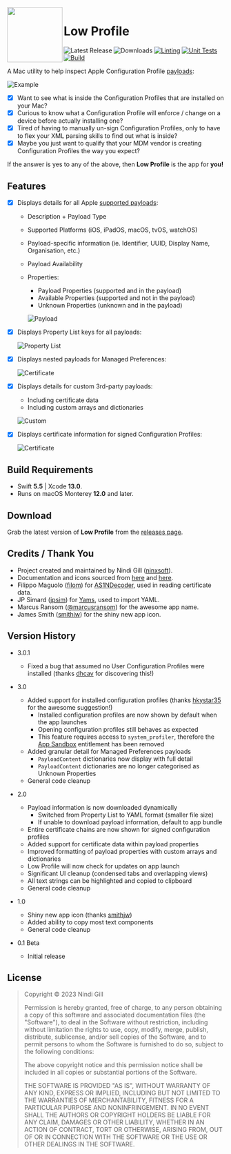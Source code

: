 <img align="left" width="128" height="128" src="Readme%20Resources/App%20Icon.png">

# Low Profile

![Latest Release](https://img.shields.io/github/v/release/ninxsoft/LowProfile?display_name=tag&label=Latest%20Release&sort=semver) ![Downloads](https://img.shields.io/github/downloads/ninxsoft/LowProfile/total?label=Downloads) [![Linting](https://github.com/ninxsoft/LowProfile/actions/workflows/linting.yml/badge.svg)](https://github.com/ninxsoft/LowProfile/actions/workflows/linting.yml) [![Unit Tests](https://github.com/ninxsoft/LowProfile/actions/workflows/unit_tests.yml/badge.svg)](https://github.com/ninxsoft/LowProfile/actions/workflows/unit_tests.yml) [![Build](https://github.com/ninxsoft/LowProfile/actions/workflows/build.yml/badge.svg)](https://github.com/ninxsoft/LowProfile/actions/workflows/build.yml)

A Mac utility to help inspect Apple Configuration Profile [payloads](https://developer.apple.com/documentation/devicemanagement/profile-specific_payload_keys):

![Example](Readme%20Resources/Example.png)

- [x] Want to see what is inside the Configuration Profiles that are installed on your Mac?
- [x] Curious to know what a Configuration Profile will enforce / change on a device before actually installing one?
- [x] Tired of having to manually un-sign Configuration Profiles, only to have to flex your XML parsing skills to find out what is inside?
- [x] Maybe you just want to qualify that your MDM vendor is creating Configuration Profiles the way you expect?

If the answer is yes to any of the above, then **Low Profile** is the app for **you!**

## Features

- [x] Displays details for all Apple [supported payloads](https://developer.apple.com/documentation/devicemanagement/profile-specific_payload_keys):

  - Description + Payload Type
  - Supported Platforms (iOS, iPadOS, macOS, tvOS, watchOS)
  - Payload-specific information (ie. Identifier, UUID, Display Name, Organisation, etc.)
  - Payload Availability
  - Properties:

    - Payload Properties (supported and in the payload)
    - Available Properties (supported and not in the payload)
    - Unknown Properties (unknown and in the payload)

    ![Payload](Readme%20Resources/Payload.png)

- [x] Displays Property List keys for all payloads:

  ![Property List](Readme%20Resources/Property%20List.png)

- [x] Displays nested payloads for Managed Preferences:

  ![Certificate](Readme%20Resources/Managed%20Preferences.png)

- [x] Displays details for custom 3rd-party payloads:

  - Including certificate data
  - Including custom arrays and dictionaries

  ![Custom](Readme%20Resources/Custom.png)

- [x] Displays certificate information for signed Configuration Profiles:

  ![Certificate](Readme%20Resources/Certificate.png)

## Build Requirements

- Swift **5.5** | Xcode **13.0**.
- Runs on macOS Monterey **12.0** and later.

## Download

Grab the latest version of **Low Profile** from the [releases page](https://github.com/ninxsoft/LowProfile/releases).

## Credits / Thank You

- Project created and maintained by Nindi Gill ([ninxsoft](https://github.com/ninxsoft)).
- Documentation and icons sourced from [here](https://developer.apple.com/documentation/devicemanagement) and [here](https://support.apple.com/en-au/guide/mdm/welcome/web).
- Filippo Maguolo ([filom](https://github.com/filom)) for [AS1NDecoder](https://github.com/filom/ASN1Decoder), used in reading certificate data.
- JP Simard ([jpsim](https://github.com/jpsim)) for [Yams](https://github.com/jpsim/Yams), used to import YAML.
- Marcus Ransom ([@marcusransom](https://twitter.com/marcusransom)) for the awesome app name.
- James Smith ([smithjw](https://github.com/smithjw)) for the shiny new app icon.

## Version History

- 3.0.1

  - Fixed a bug that assumed no User Configuration Profiles were installed (thanks [dhcav](https://github.com/dhcav) for discovering this!)

- 3.0

  - Added support for installed configuration profiles (thanks [hkystar35](https://github.com/hkystar35) for the awesome suggestion!)
    - Installed configuration profiles are now shown by default when the app launches
    - Opening configuration profiles still behaves as expected
    - This feature requires access to `system_profiler`, therefore the [App Sandbox](https://developer.apple.com/documentation/security/app_sandbox) entitlement has been removed
  - Added granular detail for Managed Preferences payloads
    - `PayloadContent` dictionaries now display with full detail
    - `PayloadContent` dictionaries are no longer categorised as Unknown Properties
  - General code cleanup

- 2.0

  - Payload information is now downloaded dynamically
    - Switched from Property List to YAML format (smaller file size)
    - If unable to download payload information, default to app bundle
  - Entire certificate chains are now shown for signed configuration profiles
  - Added support for certificate data within payload properties
  - Improved formatting of payload properties with custom arrays and dictionaries
  - Low Profile will now check for updates on app launch
  - Significant UI cleanup (condensed tabs and overlapping views)
  - All text strings can be highlighted and copied to clipboard
  - General code cleanup

- 1.0

  - Shiny new app icon (thanks [smithjw](https://github.com/smithjw))
  - Added ability to copy most text components
  - General code cleanup

- 0.1 Beta
  - Initial release

## License

> Copyright © 2023 Nindi Gill
>
> Permission is hereby granted, free of charge, to any person obtaining a copy
> of this software and associated documentation files (the "Software"), to deal
> in the Software without restriction, including without limitation the rights
> to use, copy, modify, merge, publish, distribute, sublicense, and/or sell
> copies of the Software, and to permit persons to whom the Software is
> furnished to do so, subject to the following conditions:
>
> The above copyright notice and this permission notice shall be included in all
> copies or substantial portions of the Software.
>
> THE SOFTWARE IS PROVIDED "AS IS", WITHOUT WARRANTY OF ANY KIND, EXPRESS OR
> IMPLIED, INCLUDING BUT NOT LIMITED TO THE WARRANTIES OF MERCHANTABILITY,
> FITNESS FOR A PARTICULAR PURPOSE AND NONINFRINGEMENT. IN NO EVENT SHALL THE
> AUTHORS OR COPYRIGHT HOLDERS BE LIABLE FOR ANY CLAIM, DAMAGES OR OTHER
> LIABILITY, WHETHER IN AN ACTION OF CONTRACT, TORT OR OTHERWISE, ARISING FROM,
> OUT OF OR IN CONNECTION WITH THE SOFTWARE OR THE USE OR OTHER DEALINGS IN THE
> SOFTWARE.
